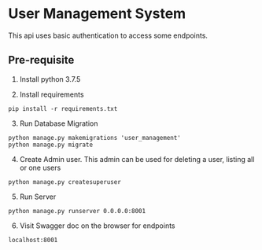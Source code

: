 # User Management System

This api uses basic authentication to access some endpoints.

## Pre-requisite

1. Install python 3.7.5

2. Install requirements
```
pip install -r requirements.txt
```

3. Run Database Migration
```
python manage.py makemigrations 'user_management'
python manage.py migrate
```

4. Create Admin user. This admin can be used for deleting a user, listing all or one users
```
python manage.py createsuperuser
```

5. Run Server
```
python manage.py runserver 0.0.0.0:8001
```

6. Visit Swagger doc on the browser for endpoints

```
localhost:8001
```


